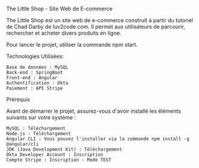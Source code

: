 The Little Shop - Site Web de E-commerce

The Little Shop est un site web de e-commerce construit à partir du tutoriel de Chad Darby de luv2code.com. Il permet aux utilisateurs de parcourir, rechercher et acheter divers produits en ligne.

Pour lancer le projet, utiliser la commande npm start.

Technologies Utilisées:

    Base de données : MySQL
    Back-end : SpringBoot
    Front-end : Angular
    Authentification : Okta
    Paiement : API Stripe

Prérequis

Avant de démarrer le projet, assurez-vous d'avoir installé les éléments suivants sur votre système :

    MySQL : Téléchargement
    Node.js : Téléchargement
    Angular CLI : Vous pouvez l'installer via la commande npm install -g @angular/cli
    JDK (Java Development Kit) : Téléchargement
    Okta Developer Account : Inscription
    Compte Stripe : Inscription - Mode TEST

